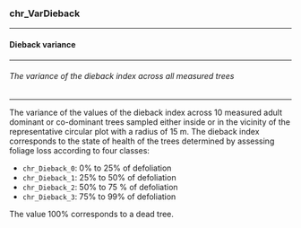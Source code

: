 ### chr_VarDieback



------
#### Dieback variance



------
###### The variance of the dieback index across all measured trees



------
The variance of the values of the dieback index across 10 measured adult dominant or co-dominant trees sampled either inside or in the vicinity of the representative circular plot with a radius of 15 m. The dieback index corresponds to the state of health of the trees determined by assessing foliage loss according to four classes:

- `chr_Dieback_0`: 0% to 25% of defoliation
- `chr_Dieback_1`: 25% to 50% of defoliation
- `chr_Dieback_2`: 50% to 75 % of defoliation
- `chr_Dieback_3`: 75% to 99% of defoliation

The value 100% corresponds to a dead tree.